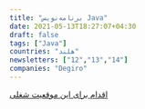 ```yaml
---
title: "برنامه‌نویس Java"
date: 2021-05-13T18:27:07+04:30
draft: false
tags: ["Java"]
countries: "هلند"
newsletters: ["12","13","14"]
companies: "Degiro"
---
```


[اقدام برای این موقعیت شغلی](https://degiro.homerun.co/java-developer)